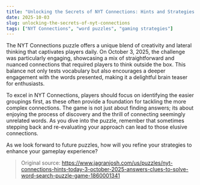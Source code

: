 ```yaml
---
title: "Unlocking the Secrets of NYT Connections: Hints and Strategies for October 3, 2025"
date: 2025-10-03
slug: unlocking-the-secrets-of-nyt-connections
tags: ["NYT Connections", "word puzzles", "gaming strategies"]
---
```


The NYT Connections puzzle offers a unique blend of creativity and lateral thinking that captivates players daily. On October 3, 2025, the challenge was particularly engaging, showcasing a mix of straightforward and nuanced connections that required players to think outside the box. This balance not only tests vocabulary but also encourages a deeper engagement with the words presented, making it a delightful brain teaser for enthusiasts.

To excel in NYT Connections, players should focus on identifying the easier groupings first, as these often provide a foundation for tackling the more complex connections. The game is not just about finding answers; its about enjoying the process of discovery and the thrill of connecting seemingly unrelated words. As you dive into the puzzle, remember that sometimes stepping back and re-evaluating your approach can lead to those elusive connections. 

As we look forward to future puzzles, how will you refine your strategies to enhance your gameplay experience?
> Original source: https://www.jagranjosh.com/us/puzzles/nyt-connections-hints-today-3-october-2025-answers-clues-to-solve-word-search-puzzle-game-1860001341